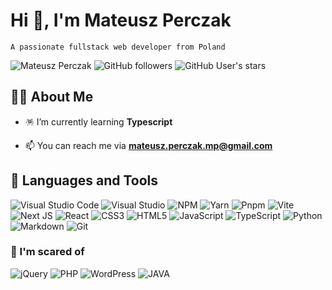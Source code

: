# Hi 👋, I'm Mateusz Perczak

`A passionate fullstack web developer from Poland`

![Mateusz Perczak](https://komarev.com/ghpvc/?username=MateuszPerczak)
![GitHub followers](https://img.shields.io/github/followers/MateuszPerczak)
![GitHub User's stars](https://img.shields.io/github/stars/MateuszPerczak)

## 🙋‍♂️ About Me

- 🪅 I’m currently learning **Typescript**

- 📫 You can reach me via [**mateusz.perczak.mp@gmail.com**](mailto:mateusz.perczak.mp@gmail.com)

## 🔧 Languages and Tools

![Visual Studio Code](https://img.shields.io/badge/Visual%20Studio%20Code-0078d7.svg?logo=visual-studio-code&logoColor=white)
![Visual Studio](https://img.shields.io/badge/Visual%20Studio-5C2D91.svg?logo=visual-studio&logoColor=white)
![NPM](https://img.shields.io/badge/NPM-%23000000.svg?logo=npm&logoColor=white)
![Yarn](https://img.shields.io/badge/yarn-%232C8EBB.svg?logo=yarn&logoColor=white)
![Pnpm](https://img.shields.io/badge/pnpm-%fb903b.svg?logo=pnpm&logoColor=white)
![Vite](https://img.shields.io/badge/vite-%23646CFF.svg?logo=vite&logoColor=white)
![Next JS](https://img.shields.io/badge/Next-black?logo=next.js&logoColor=white)
![React](https://img.shields.io/badge/react-%2320232a.svg?logo=react&logoColor=%2361DAFB)
![CSS3](https://img.shields.io/badge/css3-%231572B6.svg?logo=css3&logoColor=white)
![HTML5](https://img.shields.io/badge/html5-%23E34F26.svg?logo=html5&logoColor=white)
![JavaScript](https://img.shields.io/badge/javascript-%23323330.svg?logo=javascript&logoColor=%23F7DF1E)
![TypeScript](https://img.shields.io/badge/typescript-%23007ACC.svg?logo=typescript&logoColor=white)
![Python](https://img.shields.io/badge/python-3670A0?logo=python&logoColor=ffdd54)
![Markdown](https://img.shields.io/badge/markdown-%23000000.svg?logo=markdown&logoColor=white)
![Git](https://img.shields.io/badge/git-%23F05033.svg?logo=git&logoColor=white)

### 🤡 I'm scared of

![jQuery](https://img.shields.io/badge/jquery-%230769AD.svg?logo=jquery&logoColor=white)
![PHP](https://img.shields.io/badge/php-%23777BB4.svg?logo=php&logoColor=white)
![WordPress](https://img.shields.io/badge/WordPress-%23117AC9.svg?logo=WordPress&logoColor=white)
![JAVA](https://img.shields.io/badge/java-%23007400.svg?logo=java&logoColor=white)
